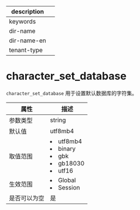 |description||
|---|---|
|keywords||
|dir-name||
|dir-name-en||
|tenant-type||

# character_set_database

`character_set_database` 用于设置默认数据库的字符集。

| **属性** |                                **描述**                                 |
|--------|---------------------------------------------------------------------------------------------------------------------------------------------------------------------------------------------------------------------------------------------|
| 参数类型   | string                                                                |
| 默认值    | utf8mb4                                                               |
| 取值范围   | <li> utf8mb4   <li> binary   <li> gbk   <li> gb18030   <li> utf16    |
| 生效范围   | <li> Global   <li> Session                                                  |
| 是否可以为空 | 是                                                                     |
